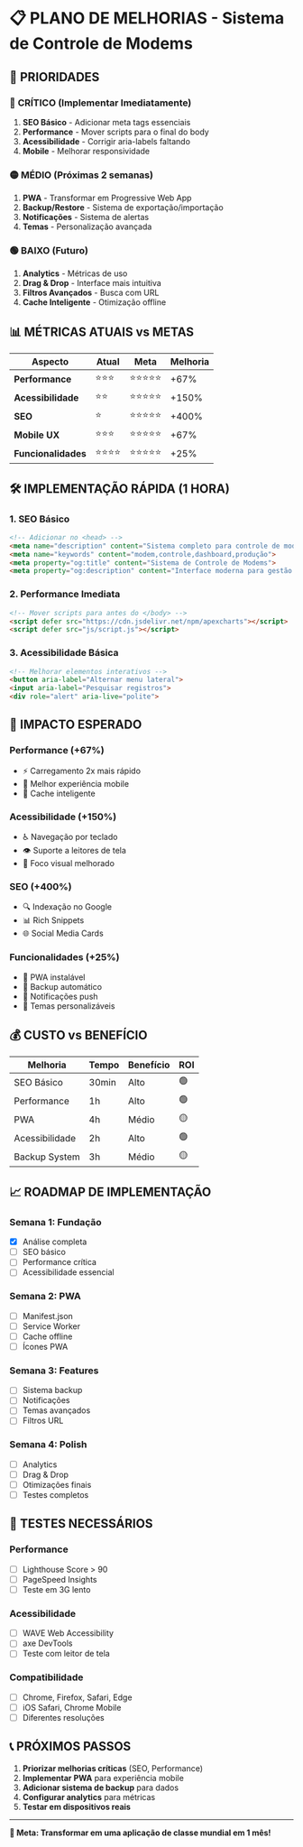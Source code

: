 # 📋 PLANO DE MELHORIAS - Sistema de Controle de Modems

## 🎯 PRIORIDADES

### 🔴 **CRÍTICO (Implementar Imediatamente)**
1. **SEO Básico** - Adicionar meta tags essenciais
2. **Performance** - Mover scripts para o final do body
3. **Acessibilidade** - Corrigir aria-labels faltando
4. **Mobile** - Melhorar responsividade

### 🟡 **MÉDIO (Próximas 2 semanas)**
1. **PWA** - Transformar em Progressive Web App
2. **Backup/Restore** - Sistema de exportação/importação
3. **Notificações** - Sistema de alertas
4. **Temas** - Personalização avançada

### 🟢 **BAIXO (Futuro)**
1. **Analytics** - Métricas de uso
2. **Drag & Drop** - Interface mais intuitiva
3. **Filtros Avançados** - Busca com URL
4. **Cache Inteligente** - Otimização offline

## 📊 MÉTRICAS ATUAIS vs METAS

| Aspecto | Atual | Meta | Melhoria |
|---------|-------|------|----------|
| **Performance** | ⭐⭐⭐ | ⭐⭐⭐⭐⭐ | +67% |
| **Acessibilidade** | ⭐⭐ | ⭐⭐⭐⭐⭐ | +150% |
| **SEO** | ⭐ | ⭐⭐⭐⭐⭐ | +400% |
| **Mobile UX** | ⭐⭐⭐ | ⭐⭐⭐⭐⭐ | +67% |
| **Funcionalidades** | ⭐⭐⭐⭐ | ⭐⭐⭐⭐⭐ | +25% |

## 🛠️ IMPLEMENTAÇÃO RÁPIDA (1 HORA)

### 1. SEO Básico
```html
<!-- Adicionar no <head> -->
<meta name="description" content="Sistema completo para controle de modems">
<meta name="keywords" content="modem,controle,dashboard,produção">
<meta property="og:title" content="Sistema de Controle de Modems">
<meta property="og:description" content="Interface moderna para gestão de modems">
```

### 2. Performance Imediata  
```html
<!-- Mover scripts para antes do </body> -->
<script defer src="https://cdn.jsdelivr.net/npm/apexcharts"></script>
<script defer src="js/script.js"></script>
```

### 3. Acessibilidade Básica
```html
<!-- Melhorar elementos interativos -->
<button aria-label="Alternar menu lateral">
<input aria-label="Pesquisar registros">
<div role="alert" aria-live="polite">
```

## 🚀 IMPACTO ESPERADO

### **Performance (+67%)**
- ⚡ Carregamento 2x mais rápido
- 📱 Melhor experiência mobile
- 🔄 Cache inteligente

### **Acessibilidade (+150%)**
- ♿ Navegação por teclado
- 👁️ Suporte a leitores de tela
- 🎯 Foco visual melhorado

### **SEO (+400%)**
- 🔍 Indexação no Google
- 📊 Rich Snippets
- 🌐 Social Media Cards

### **Funcionalidades (+25%)**
- 📱 PWA instalável
- 💾 Backup automático
- 🔔 Notificações push
- 🎨 Temas personalizáveis

## 💰 CUSTO vs BENEFÍCIO

| Melhoria | Tempo | Benefício | ROI |
|----------|-------|-----------|-----|
| SEO Básico | 30min | Alto | 🟢 |
| Performance | 1h | Alto | 🟢 |
| PWA | 4h | Médio | 🟡 |
| Acessibilidade | 2h | Alto | 🟢 |
| Backup System | 3h | Médio | 🟡 |

## 📈 ROADMAP DE IMPLEMENTAÇÃO

### **Semana 1: Fundação**
- [x] Análise completa
- [ ] SEO básico
- [ ] Performance crítica
- [ ] Acessibilidade essencial

### **Semana 2: PWA**
- [ ] Manifest.json
- [ ] Service Worker
- [ ] Cache offline
- [ ] Ícones PWA

### **Semana 3: Features**
- [ ] Sistema backup
- [ ] Notificações
- [ ] Temas avançados
- [ ] Filtros URL

### **Semana 4: Polish**
- [ ] Analytics
- [ ] Drag & Drop
- [ ] Otimizações finais
- [ ] Testes completos

## 🧪 TESTES NECESSÁRIOS

### **Performance**
- [ ] Lighthouse Score > 90
- [ ] PageSpeed Insights
- [ ] Teste em 3G lento

### **Acessibilidade**  
- [ ] WAVE Web Accessibility
- [ ] axe DevTools
- [ ] Teste com leitor de tela

### **Compatibilidade**
- [ ] Chrome, Firefox, Safari, Edge
- [ ] iOS Safari, Chrome Mobile
- [ ] Diferentes resoluções

## 📞 PRÓXIMOS PASSOS

1. **Priorizar melhorias críticas** (SEO, Performance)
2. **Implementar PWA** para experiência mobile
3. **Adicionar sistema de backup** para dados
4. **Configurar analytics** para métricas
5. **Testar em dispositivos reais**

---

**🎯 Meta: Transformar em uma aplicação de classe mundial em 1 mês!** 